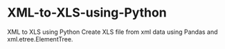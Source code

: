 # XML-to-XLS-using-Python
XML to XLS using Python
Create XLS file from xml data using Pandas and xml.etree.ElementTree.
